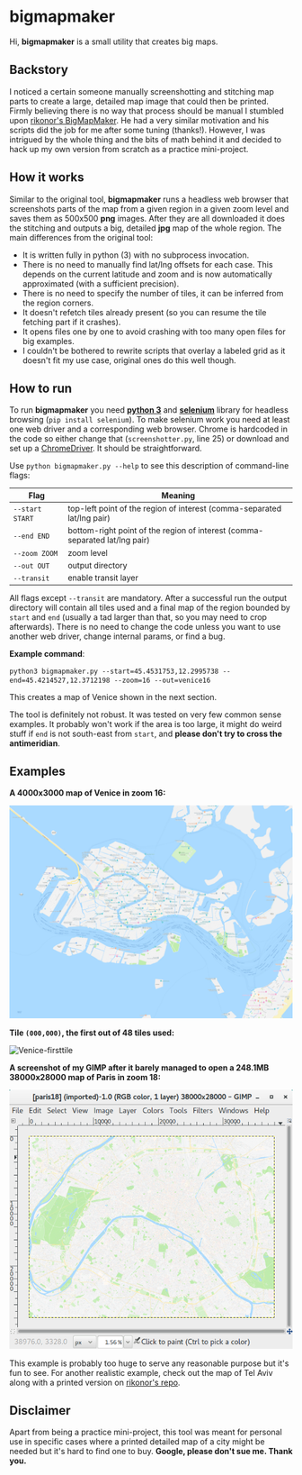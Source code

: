 # bigmapmaker
Hi, **bigmapmaker** is a small utility that creates big maps.

## Backstory
I noticed a certain someone manually screenshotting and stitching map parts to create a large, detailed map image that could then be printed. Firmly believing there is no way that process should be manual I stumbled upon [rikonor's BigMapMaker](https://github.com/rikonor/BigMapMaker). He had a very similar motivation and his scripts did the job for me after some tuning (thanks!). However, I was intrigued by the whole thing and the bits of math behind it and decided to hack up my own version from scratch as a practice mini-project.

## How it works
Similar to the original tool, **bigmapmaker** runs a headless web browser that screenshots parts of the map from a given region in a given zoom level and saves them as 500x500 **png** images. After they are all downloaded it does the stitching and outputs a big, detailed **jpg** map of the whole region. The main differences from the original tool:
- It is written fully in python (3) with no subprocess invocation.
- There is no need to manually find lat/lng offsets for each case. This depends on the current latitude and zoom and is now automatically approximated (with a sufficient precision).
- There is no need to specify the number of tiles, it can be inferred from the region corners.
- It doesn't refetch tiles already present (so you can resume the tile fetching part if it crashes).
- It opens files one by one to avoid crashing with too many open files for big examples.
- I couldn't be bothered to rewrite scripts that overlay a labeled grid as it doesn't fit my use case, original ones do this well though.

## How to run
To run **bigmapmaker** you need [**python 3**](https://www.python.org/downloads/) and [**selenium**](https://selenium-python.readthedocs.io/installation.html) library for headless browsing (`pip install selenium`). To make selenium work you need at least one web driver and a corresponding web browser. Chrome is hardcoded in the code so either change that (`screenshotter.py`, line 25) or download and set up a [ChromeDriver](https://sites.google.com/a/chromium.org/chromedriver/downloads). It should be straightforward.

Use `python bigmapmaker.py --help` to see this description of command-line flags:

|Flag|Meaning|
| ------------- | ------------- |
|`--start START`|top-left point of the region of interest (comma-separated lat/lng pair)|
|`--end END`|bottom-right point of the region of interest (comma-separated lat/lng pair)|
|`--zoom ZOOM`|zoom level|
|`--out OUT`|output directory|
|`--transit`|enable transit layer|

All flags except `--transit` are mandatory. After a successful run the output directory will contain all tiles used and a final map of the region bounded by `start` and `end` (usually a tad larger than that, so you may need to crop afterwards). There is no need to change the code unless you want to use another web driver, change internal params, or find a bug.

**Example command**: 
```
python3 bigmapmaker.py --start=45.4531753,12.2995738 --end=45.4214527,12.3712198 --zoom=16 --out=venice16
```
This creates a map of Venice shown in the next section.

The tool is definitely not robust. It was tested on very few common sense examples. It probably won't work if the area is too large, it might do weird stuff if `end` is not south-east from `start`, and **please don't try to cross the antimeridian**.

## Examples

**A 4000x3000 map of Venice in zoom 16:**

![Venice-bigmap](examples/venice16/bigmap.jpg)

**Tile `(000,000)`, the first out of 48 tiles used:**

![Venice-firsttile](examples/venice16/tile_\(000,000\).png)

**A screenshot of my GIMP after it barely managed to open a 248.1MB 38000x28000 map of Paris in zoom 18:**

![Gimp-paris18](examples/gimp-paris18.png)

This example is probably too huge to serve any reasonable purpose but it's fun to see. For another realistic example, check out the map of Tel Aviv along with a printed version on [rikonor's repo](https://github.com/rikonor/BigMapMaker).

## Disclaimer

Apart from being a practice mini-project, this tool was meant for personal use in specific cases where a printed detailed map of a city might be needed but it's hard to find one to buy. **Google, please don't sue me. Thank you.**
